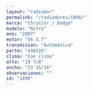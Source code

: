 ```yaml
---
layout: "radiador"
permalink: "/radiadores/1890/"
marca: "Chrysler / Dodge"
modelo: "Nitro"
ano: "2007"
motor: "V6 3.7"
transmision: "Automática"
parte: "438326"
clima: "Con clima"
alto: "19 7/8"
ancho: "23 15/16"
observaciones: ""
id: "1890"
---
```


